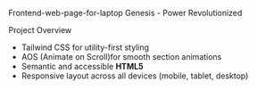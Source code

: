 Frontend-web-page-for-laptop
Genesis - Power Revolutionized

 Project Overview
- Tailwind CSS for utility-first styling
- AOS (Animate on Scroll)for smooth section animations
- Semantic and accessible **HTML5**
- Responsive layout across all devices (mobile, tablet, desktop)
